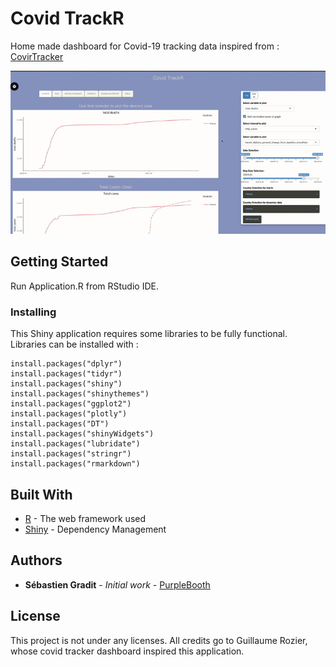 # Covid TrackR

Home made dashboard for Covid-19 tracking data inspired from : [CovirTracker](https://covidtracker.fr/covidtracker-world/)

<img src="https://github.com/sebgra/Covid_TrackR/blob/master/Covid_TrackR_demo.gif"/>




## Getting Started

Run Application.R from RStudio IDE.

### Installing

This Shiny application requires some libraries to be fully functional. Libraries can be installed with : 

```
install.packages("dplyr")
install.packages("tidyr")
install.packages("shiny")
install.packages("shinythemes")
install.packages("ggplot2")
install.packages("plotly")
install.packages("DT")
install.packages("shinyWidgets")
install.packages("lubridate")
install.packages("stringr")
install.packages("rmarkdown")
```


## Built With

* [R](http://www.dropwizard.io/1.0.2/docs/) - The web framework used
* [Shiny](https://maven.apache.org/) - Dependency Management


## Authors

* **Sébastien Gradit** - *Initial work* - [PurpleBooth](https://github.com/sebgra)


## License

This project is not under any licenses. All credits go to Guillaume Rozier, whose covid tracker dashboard inspired this application. 

